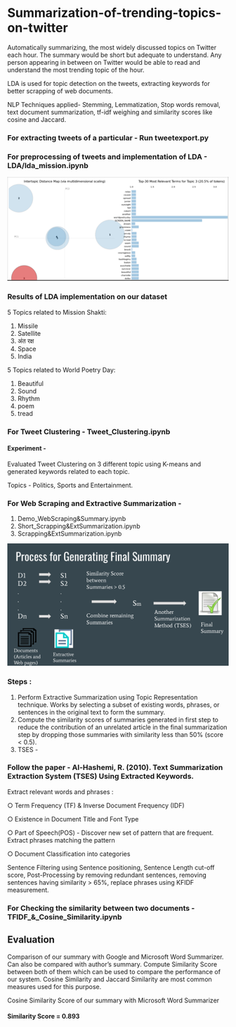 # Summarization-of-trending-topics-on-twitter

Automatically summarizing, the most widely discussed topics on Twitter each hour. The summary would be short but adequate to understand. Any person appearing in between on Twitter would be able to read and understand the most trending topic of the hour. 

LDA is used for topic detection on the tweets, extracting keywords for better scrapping of web documents.

NLP Techniques applied- Stemming, Lemmatization, Stop words removal, text document summarization, tf-idf weighing and similarity scores like cosine and Jaccard.

### For extracting tweets of a particular - Run tweetexport.py
### For preprocessing of tweets and implementation of LDA  - LDA/lda_mission.ipynb

<img src="https://github.com/akashii99/Summarization-of-trending-topics-on-twitter/blob/master/lda2.png">

### Results of LDA implementation on our dataset
5 Topics related to Mission Shakti:
  1. Missile
  2. Satellite
  3. अंत रक्ष
  4. Space
  5. India

5 Topics related to World Poetry Day:
  1. Beautiful
  2. Sound
  3. Rhythm
  4. poem
  5. tread
### For Tweet Clustering  - Tweet_Clustering.ipynb

#### Experiment - 
Evaluated Tweet Clustering on 3 different topic using K-means and generated keywords related to each topic.

Topics - Politics, Sports and Entertainment.

### For Web Scraping and Extractive Summarization  - 
1. Demo_WebScraping&Summary.ipynb 
2. Short_Scrapping&ExtSummarization.ipynb 
3. Scrapping&ExtSummarization.ipynb

<img src="https://github.com/akashii99/Summarization-of-trending-topics-on-twitter/blob/master/Summarization%20Flowchart.png">

### Steps :
1. Perform Extractive Summarization using Topic Representation technique. Works by selecting a subset of existing words, phrases, or sentences in the original text to form the summary.
2. Compute the similarity scores of summaries generated in first step to reduce the contribution of an unrelated article in the final summarization step by dropping those summaries with similarity less than 50% (score < 0.5).
3. TSES - 
### Follow the paper - Al-Hashemi, R. (2010). Text Summarization Extraction System (TSES) Using Extracted Keywords.
Extract relevant words and phrases : 

  ○ Term Frequency (TF) & Inverse Document Frequency (IDF)
  
  ○ Existence in Document Title and Font Type
  
  ○ Part of Speech(POS) - Discover new set of pattern that are frequent. Extract phrases matching the pattern
  
  ○ Document Classification into categories
  
Sentence Filtering using Sentence positioning, Sentence Length cut-off score, Post-Processing by removing redundant sentences, removing sentences having similarity > 65%, replace phrases using KFIDF measurement.


### For Checking the similarity between two documents - TFIDF_&_Cosine_Similarity.ipynb

## Evaluation
Comparison of our summary with Google and Microsoft Word Summarizer. Can also be compared with author’s summary.
Compute Similarity Score between both of them which can be used to compare the performance of our system. Cosine Similarity and Jaccard Similarity are most common measures used for this purpose.

Cosine Similarity Score of our summary with Microsoft Word Summarizer
#### Similarity Score = 0.893
